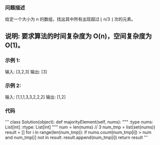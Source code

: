 ### 问题描述
给定一个大小为 n 的数组，找出其中所有出现超过 ⌊ n/3 ⌋ 次的元素。

## 说明: 要求算法的时间复杂度为 O(n)，空间复杂度为 O(1)。
### 示例 1:

输入: [3,2,3]
输出: [3]
### 示例 2:

输入: [1,1,1,3,3,2,2,2]
输出: [1,2]
### 代码
'''
class Solution(object):
    def majorityElement(self, nums):
        """
        :type nums: List[int]
        :rtype: List[int]
        """
        num = len(nums) // 3
        num_tmp = list(set(nums))
        result = []
        for i in range(len(num_tmp)):
            if nums.count(num_tmp[i]) > num and num_tmp[i] not in result:
                result.append(num_tmp[i])
        return result
'''